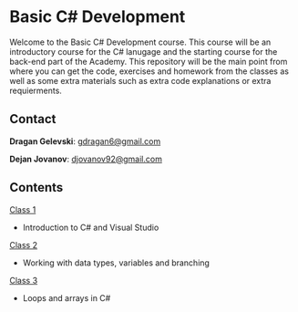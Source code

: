 # Basic C# Development
Welcome to the Basic C# Development course. This course will be an introductory course for the C# lanugage and the starting course for the back-end part of the Academy. This repository will be the main point from where you can get the code, exercises and homework from the classes as well as some extra materials such as extra code explanations or extra requierments.

## Contact
**Dragan Gelevski**: gdragan6@gmail.com 

**Dejan Jovanov**: djovanov92@gmail.com

## Contents
[Class 1](https://github.com/sedc-codecademy/sedc7-05-oopcsharp/tree/master/g3/Class%201)
* Introduction to C# and Visual Studio

[Class 2](https://github.com/sedc-codecademy/sedc7-05-oopcsharp/tree/master/g3/Class%202)
* Working with data types, variables and branching

[Class 3](https://github.com/sedc-codecademy/sedc7-05-oopcsharp/tree/master/g3/Class%203)
* Loops and arrays in C#
